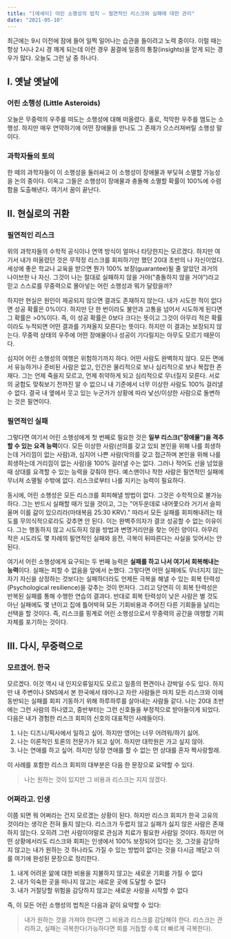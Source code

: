 ```yaml
---
title: "[에세이] 어린 소행성의 법칙 — 필연적인 리스크와 실패에 대한 관리"
date: "2021-05-10"
---
```


최근에는 9시 이전에 잠에 들어 일찍 일어나는 습관을 들이려고 노력 중이다. 이럴 때는 항상 1시나 2시 경 깨게 되는데 이런 경우 꿈결에 일종의 통찰(insights)을 얻게 되는 경우가 많다. 오늘도 그런 날 중 하나다.

## I. 옛날 옛날에

### 어린 소행성 (Little Asteroids)

오늘은 무중력의 우주를 떠도는 소행성에 대해 떠올렸다. 홀로, 적막한 우주를 맴도는 소행성. 하지만 매우 연약하기에 어떤 장애물을 만나도 그 존재가 으스러져버릴 소행성 말이다.

### 과학자들의 토의

한 떼의 과학자들이 이 소행성을 둘러싸고 이 소행성이 장애물과 부딪혀 소멸할 가능성을 논의 중이다. 이윽고 그들은 소행성이 장애물과 충돌해 소멸할 확률이 100%에 수렴함을 도출해낸다. 여기서 꿈이 끝난다.

## II. 현실로의 귀환

### 필연적인 리스크

위의 과학자들의 수학적 공식이나 연역 방식이 얼마나 타당한지는 모르겠다. 하지만 여기서 내가 떠올렸던 것은 무작정 리스크를 회피하기만 했던 20대 초반의 나 자신이었다. 세상에 좋은 학교나 교육을 받으면 뭔가 100% 보장(guarantee)될 줄 알았던 과거의 나이브한 나 자신. 그것이 나는 절대로 실패하지 않을 거야("충돌하지 않을 거야")라고 믿고 스스로를 무중력으로 몰아넣는 어린 소행성과 뭐가 달랐을까?

하지만 현실은 원인이 제공되지 않으면 결과도 존재하지 않는다. 내가 시도한 적이 없다면 성공 확률은 0%이다. 하지만 단 한 번이라도 불안과 고통을 넘어서 시도하게 된다면 그 확률은 >0%이다. 즉, 이 성공 확률은 0보다 크다는 뜻이고 그것이 아무리 적은 확률이라도 누적되면 어떤 결과를 가져올지 모른다는 뜻이다. 하지만 이 결과는 보장되지 않는다. 무중력 상태의 우주에 어떤 장애물이나 성공이 기다릴지는 아무도 모르기 때문이다.

심지어 어린 소행성의 여행은 위험하기까지 하다. 어떤 사람도 완벽하지 않다. 모든 면에서 유능하거나 준비된 사람은 없고, 인간은 물리적으로 보나 심리적으로 보나 복잡한 존재다. 그는 언제 죽을지 모르고, 언제 취약하게 되고 심리적으로 무너질지 모른다. 서로의 궁합도 맞춰보기 전까진 알 수 없으니 내 기준에서 너무 이상한 사람도 100% 걸러낼 수 없다. 결국 내 옆에서 웃고 있는 누군가가 상황에 따라 낯선/이상한 사람으로 돌변하는 것은 필연이다.

### 필연적인 실패

그렇다면 여기서 어린 소행성에게 첫 번째로 필요한 것은 **일부 리스크("장애물")을 격추할 수 있는 요격 능력**이다. 모든 이상한 사람(선의를 갖고 있되 본인을 위해 나를 희생하는데 거리낌이 없는 사람)과, 심지어 나쁜 사람(악의를 갖고 접근하며 본인을 위해 나를 희생하는데 거리낌이 없는 사람)을 100% 걸러낼 수는 없다. 그러나 적어도 선을 넘었을 때 상대를 요격할 수 있는 능력을 갖춰야 한다. 예스맨이나 착한 사람은 필연적인 실패에 무너져 소멸될 수밖에 없다. 리스크로부터 나를 지키는 능력이 필요하다.

동시에, 어린 소행성은 모든 리스크를 회피해낼 방법이 없다. 그것은 수학적으로 불가능하다. 그는 반드시 실패할 때가 있을 것이고, 그는 "어두운데로 내어쫓으라 거기서 슬피 울며 이를 갊이 있으리라(마태복음 25:30 KRV)." 따라서 모든 실패를 회피해내려는 태도를 무의식적으로라도 갖추면 안 된다. 이는 완벽주의자가 결코 성공할 수 없는 이유이다. 그는 행동하지 않고 시도하지 않을 방법과 변명거리만을 찾는 어린 양이다. 아무리 작은 시도라도 몇 차례의 필연적인 실패와 응전, 극복이 뒤따른다는 사실을 잊어서는 안 된다.

여기서 어린 소행성에게 요구되는 두 번째 능력은 **실패를 하고 나서 여기서 회복해내는 능력**이다. 실패는 피할 수 없음을 앞에서 논했다. 그렇다면 어떤 실패에도 무너지지 않는 자기 자신을 상정하는 것보다는 실패하더라도 언제든 극복을 해낼 수 있는 회복 탄력성(Psychological resilience)을 갖추는 것이 먼저다. 그리고 당연히 이 회복 탄력성은 반복된 실패를 통해 수행한 연습의 결과다. 반대로 회복 탄력성이 낮은 사람은 별 것도 아닌 실패에도 몇 년이고 집에 틀어박혀 모든 기회비용과 주어진 다른 기회들을 날리는 선택을 할 것이다. 즉, 리스크를 핑계로 어린 소행성으로서 무중력의 공간을 여행할 기회 자체를 포기하는 것이다.

## III. 다시, 무중력으로

### 모르겠어. 한국

모르겠다. 이것 역시 내 인지오류일지도 모르고 일종의 편견이나 강박일 수도 있다. 하지만 내 주변이나 SNS에서 본 한국에서 태어나고 자란 사람들은 마치 모든 리스크와 이에 동반되는 실패를 회피 기동하기 위해 하루하루를 살아내는 사람들 같다. 나는 20대 초반에는 그런 사람의 하나였고, 중반부터는 그런 신호들을 부정적으로 받아들이게 되었다. 다음은 내가 경험한 리스크 회피의 신호의 대표적인 사례들이다.

1. 나는 디즈니/픽사에서 일하고 싶어. 하지만 영어는 너무 어려워/하기 싫어.
2. 나는 이론적인 토론의 전문가가 되고 싶어. 하지만 대학원은 가고 싶지 않아.
3. 나는 연애를 하고 싶어. 하지만 당장 연애를 할 수 없는 먼 상대를 혼자 짝사랑할래.

이 사례를 포함한 리스크 회피의 대부분은 다음 한 문장으로 요약할 수 있다.

> 나는 원하는 것이 있지만 그 비용과 리스크는 지지 않겠다.

### 어쩌라고. 인생

이쯤 되면 뭐 어쩌라는 건지 모르겠는 상황이 된다. 하지만 리스크 회피가 한국 고유의 것이라는 생각은 전혀 들지 않는다. 리스크가 두렵지 않고 실패가 싫지 않은 사람은 존재하지 않는다. 오히려 그런 사람이야말로 관심과 치료가 필요한 사람일 것이다. 하지만 어떤 상황에서라도 리스크와 회피는 인생에서 100% 보장되어 있다는 것, 그것을 감당하지 않고는 내가 원하는 것 하나라도 가질 수 있는 방법이 없다는 것을 다시금 깨닫고 이를 여기에 완성된 문장으로 정리한다.

1. 내게 어려운 앎에 대한 비용을 지불하지 않고는 새로운 기회를 가질 수 없다
2. 내가 익숙한 곳을 떠나지 않고는 새로운 곳에 도달할 수 없다
3. 내가 거절당할 위험을 감당하지 않고는 새로운 사랑을 시작할 수 없다

즉, 이 모든 어린 소행성의 법칙은 다음과 같이 요약할 수 있다:

> 내가 원하는 것을 가져야 한다면 그 비용과 리스크를 감당해야 한다. 리스크는 관리하고, 실패는 극복한다(가능하다면 회를 거듭할 수록 더 빠르게 극복한다).
